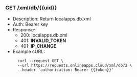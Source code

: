 ### GET /xml/db/{{uid}}
- Description: Return localapps.db.xml
- Auth: Bearer key
- Response:
    - 200: localapps.db.xml
    - 401: **INVALID_TOKEN**
    - 401: **IP_CHANGE**
- Example cURL:
  ```
    curl --request GET \
    --url https://requests.onlineapps.cloud/xml/db/2 \
    --header 'authorization: Bearer {{token}}'
